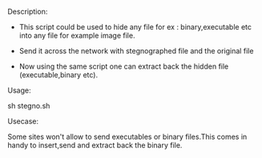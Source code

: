 Description:

*  This script could be used to hide any file for ex : binary,executable etc into any file for example image file.

*  Send it across the network with stegnographed file and the original file

*  Now using the same script  one can extract back the hidden file (executable,binary etc).

Usage:

sh stegno.sh

Usecase:

Some sites won't allow to send executables or binary files.This comes in handy to insert,send and extract back the binary file.
